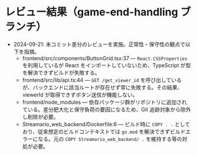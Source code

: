 # レビュー結果（game-end-handling ブランチ）

- 2024-09-21: 未コミット差分のレビューを実施。正常性・保守性の観点で以下を指摘。
  - frontend/src/components/ButtonGrid.tsx:37 — `React.CSSProperties` を利用しているが React をインポートしていないため、TypeScript が型を解決できずビルドが失敗する。
  - frontend/src/lib/api.ts:44 — `GET /get_viewer_id` を呼び出しているが、バックエンドに該当ルートが存在せず常に失敗する。その結果、viewerId が取得できずボタン送信が機能しない。
  - frontend/node_modules — 依存パッケージ群がリポジトリに追加されている。差分肥大化と保守負荷の要因になるため、Git 追跡対象から除外し削除が必要。
  - Streamario_web_backend/Dockerfile:6 — ビルド時に `COPY . .` としており、従来想定のビルドコンテキストでは `go.mod` を解決できずビルドエラーになる。元の `COPY Streamario_web_backend/ .` を維持する等の対処が必要。
